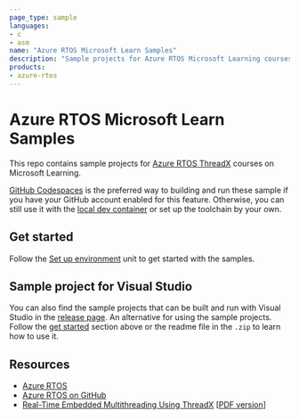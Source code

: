 ```yaml
---
page_type: sample
languages:
- c
- asm
name: "Azure RTOS Microsoft Learn Samples"
description: "Sample projects for Azure RTOS Microsoft Learning courses how."
products:
- azure-rtos
---
```


# Azure RTOS Microsoft Learn Samples

This repo contains sample projects for [Azure RTOS ThreadX](docs.microsoft.com/learn/paths/azure-rtos-threadx) courses on Microsoft Learning.

[GitHub Codespaces](https://github.com/features/codespaces) is the preferred way to building and run these sample if you have your GitHub account enabled for this feature. Otherwise, you can still use it with the [local dev container](https://code.visualstudio.com/docs/remote/containers) or set up the toolchain by your own.

## Get started

Follow the [Set up environment](https://docs.microsoft.com/learn/modules/introduction-azure-rtos/2-set-up-environment) unit to get started with the samples.

## Sample project for Visual Studio

You can also find the sample projects that can be built and run with Visual Studio in the [release page](https://github.com/Azure-Samples/azure-rtos-learn-samples/releases/tag/vs). An alternative for using the sample projects. Follow the [get started](#get-started) section above or the readme file in the `.zip` to learn how to use it.

## Resources

* [Azure RTOS](https://aka.ms/rtos)
* [Azure RTOS on GitHub](https://github.com/azure-rtos)
* [Real-Time Embedded Multithreading Using ThreadX](https://www.amazon.com/Real-Time-Embedded-Multithreading-Using-ThreadX/dp/1523730420/ref=sr_1_1?crid=1JWWLSCUL3TMU&keywords=threadx&qid=1645485431&sprefix=threadx%2Caps%2C122&sr=8-1) [[PDF version](https://github.com/Azure-Samples/azure-rtos-learn-samples/releases/download/book/2020_10_15_Real-Time_Embedded_Multithreading_with_ThreadX_4th_Edition.pdf)]
